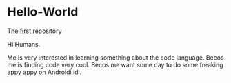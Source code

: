 # Hello-World
The first repository

Hi Humans. 

Me is very interested in learning something about the code language. Becos me is finding code very cool. Becos me want some day to do some freaking appy appy on Androidi idi.
